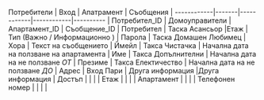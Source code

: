  Потребители | Вход | Апатрамент |  Съобщения |
 ------------|-------|------------|------------|---------- |
 Потребител_ID | Домоуправители | Апартамент_ID | Съобщение_ID |
 Потребител  | Таска Асансьор |Етаж | Тип (Важно / Информационно ) |
 Парола | Таска Домашен Любимец | Хора  | Текст на съобщението |
 Ймейл | Такса Чистачка | Начална дата на ползване на апартамента |
 Име | Такса Допълнителни |  Начална дата на не ползване _ОТ_ |
 Презиме |  Такса Електичество |  Начална дата на не ползване _ДО_ |
 Адрес | Вход Пари | Друга информация |Друга информация |
 Достъп  |  |  | |
 Етаж | |  | |
 Апартамент | |  | |
 Телефонен номер | |  | |
